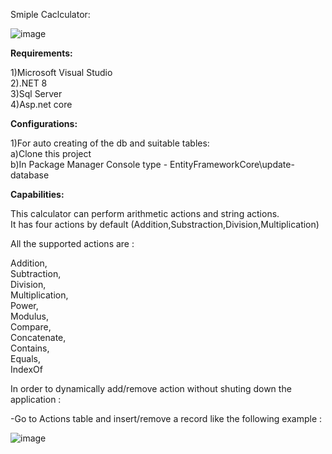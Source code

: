 Smiple Caclculator:


![image](https://github.com/elad11310/SimpleCalculator/assets/57447475/7f69ef1f-45fc-4ddf-99ab-c084c0f886fa)



**Requirements:**    

1)Microsoft Visual Studio   
2).NET 8   
3)Sql Server   
4)Asp.net core  

**Configurations:**  

1)For auto creating of the db and suitable tables:  
  a)Clone this project  
  b)In Package Manager Console type - EntityFrameworkCore\update-database  

**Capabilities:**   

This calculator can perform arithmetic actions and string actions.  
It has four actions by default (Addition,Substraction,Division,Multiplication)  

All the supported actions are :  

   Addition,  
   Subtraction,  
   Division,  
   Multiplication,  
   Power,  
   Modulus,  
   Compare,  
   Concatenate,  
   Contains,  
   Equals,  
   IndexOf  

In order to dynamically add/remove action without shuting down the application :  

-Go to Actions table and insert/remove a record like the following example :   

![image](https://github.com/elad11310/SimpleCalculator/assets/57447475/ca45026c-2cfc-4636-bdb9-5b95219f9da4)


  


